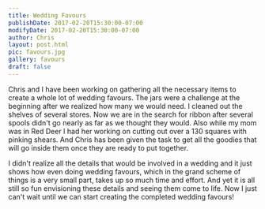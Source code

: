 ```yaml
---
title: Wedding Favours
publishDate: 2017-02-20T15:30:00-07:00
modifyDate: 2017-02-20T15:30:00-07:00
author: Chris
layout: post.html
pic: favours.jpg
gallery: favours
draft: false
---
```


Chris and I have been working on gathering all the necessary items to create a
whole lot of wedding favours. The jars were a challenge at the beginning after
we realized how many we would need. I cleaned out the shelves of several stores.
Now we are in the search for ribbon after several spools didn't go nearly as far
as we thought they would. Also while my mom was in Red Deer I had her working
on cutting out over a 130 squares with pinking shears. And Chris has been given
the task to get all the goodies that will go inside them once they are ready to
put together.

I didn't realize all the details that would be involved in a wedding and it
just shows how even doing wedding favours, which in the grand scheme of things
is a very small part, takes up so much time and effort. And yet it is all still 
so fun envisioning these details and seeing them come to life. Now I just can't
wait until we can start creating the completed wedding favours!
